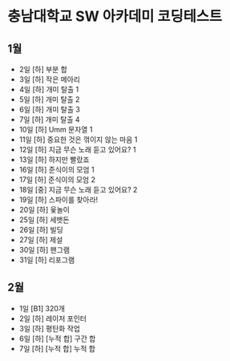 # 충남대학교 SW 아카데미 코딩테스트
## 1월
- 2일 [하] 부분 합
- 3일 [하] 작은 메아리
- 4일 [하] 개미 탈출 1
- 5일 [하] 개미 탈출 2
- 6일 [하] 개미 탈출 3
- 7일 [하] 개미 탈출 4
- 10일 [하] Umm 문자열 1
- 11일 [하] 중요한 것은 꺾이지 않는 마음 1
- 12일 [하] 지금 무슨 노래 듣고 있어요? 1
- 13일 [하] 하지만 빨랐죠
- 16일 [하] 준식이의 모엄 1
- 17일 [하] 준식이의 모엄 2
- 18일 [중] 지금 무슨 노래 듣고 있어요? 2
- 19일 [하] 스파이를 찾아라!
- 20일 [하] 윷놀이
- 25일 [하] 세뱃돈
- 26일 [하] 빌딩
- 27일 [하] 제설
- 30일 [하] 팬그램
- 31일 [하] 리포그램

## 2월
- 1일 [B1] 320개
- 2일 [하] 레이저 포인터
- 3일 [하] 평탄화 작업
- 6일 [하] [누적 합] 구간 합
- 7일 [하] [누적 합] 누적 합